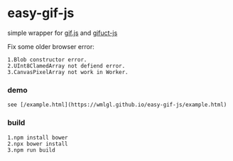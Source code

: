 # easy-gif-js
simple wrapper for [gif.js](https://github.com/jnordberg/gif.js) and [gifuct-js](https://github.com/matt-way/gifuct-js)

Fix some older browser error:
    
    1.Blob constructor error.
    2.UInt8ClamedArray not defiend error.
    3.CanvasPixelArray not work in Worker.


### demo

    see [/example.html](https://wmlgl.github.io/easy-gif-js/example.html)


### build

    1.npm install bower
    2.npx bower install
    3.npm run build